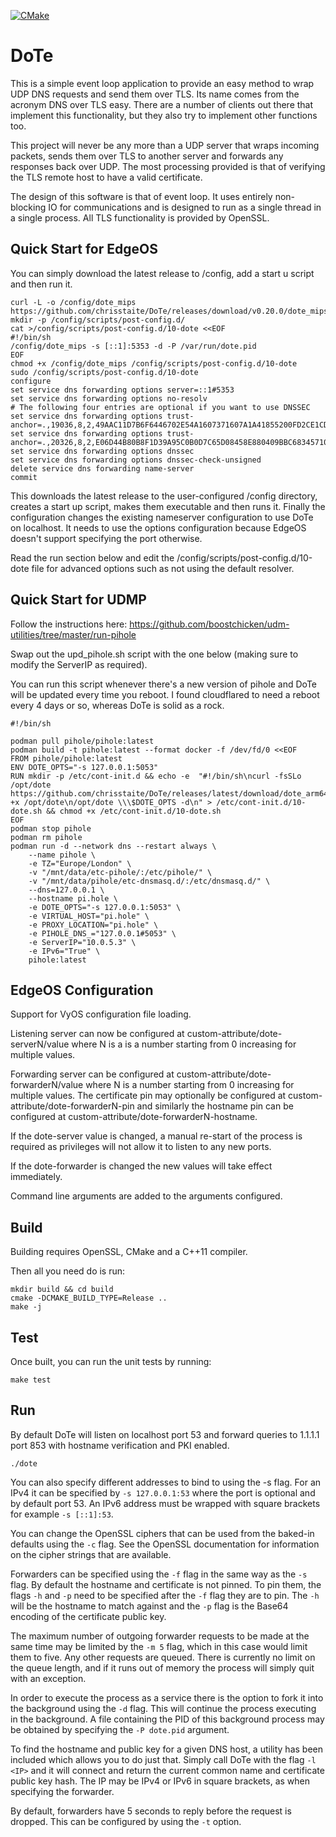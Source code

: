 [![CMake](https://github.com/chrisstaite/DoTe/actions/workflows/cmake.yml/badge.svg?branch=master)](https://github.com/chrisstaite/DoTe/actions/workflows/cmake.yml)

DoTe
====

This is a simple event loop application to provide an easy method to wrap
UDP DNS requests and send them over TLS.  Its name comes from the acronym
DNS over TLS easy.  There are a number of clients out there that implement
this functionality, but they also try to implement other functions too.

This project will never be any more than a UDP server that wraps incoming
packets, sends them over TLS to another server and forwards any responses
back over UDP.  The most processing provided is that of verifying the TLS
remote host to have a valid certificate.

The design of this software is that of event loop.  It uses entirely non-
blocking IO for communications and is designed to run as a single thread
in a single process.  All TLS functionality is provided by OpenSSL.

Quick Start for EdgeOS
----------------------

You can simply download the latest release to /config, add a start u
script and then run it.

~~~~~
curl -L -o /config/dote_mips https://github.com/chrisstaite/DoTe/releases/download/v0.20.0/dote_mips
mkdir -p /config/scripts/post-config.d/
cat >/config/scripts/post-config.d/10-dote <<EOF
#!/bin/sh
/config/dote_mips -s [::1]:5353 -d -P /var/run/dote.pid
EOF
chmod +x /config/dote_mips /config/scripts/post-config.d/10-dote
sudo /config/scripts/post-config.d/10-dote
configure
set service dns forwarding options server=::1#5353
set service dns forwarding options no-resolv
# The following four entries are optional if you want to use DNSSEC
set service dns forwarding options trust-anchor=.,19036,8,2,49AAC11D7B6F6446702E54A1607371607A1A41855200FD2CE1CDDE32F24E8FB5
set service dns forwarding options trust-anchor=.,20326,8,2,E06D44B80B8F1D39A95C0B0D7C65D08458E880409BBC683457104237C7F8EC8D
set service dns forwarding options dnssec
set service dns forwarding options dnssec-check-unsigned
delete service dns forwarding name-server
commit
~~~~~

This downloads the latest release to the user-configured /config directory,
creates a start up script, makes them executable and then runs it.  Finally
the configuration changes the existing nameserver configuration to use DoTe
on localhost.  It needs to use the options configuration because EdgeOS
doesn't support specifying the port otherwise.

Read the run section below and edit the /config/scripts/post-config.d/10-dote
file for advanced options such as not using the default resolver.


Quick Start for UDMP
--------------------

Follow the instructions here: https://github.com/boostchicken/udm-utilities/tree/master/run-pihole

Swap out the upd_pihole.sh script with the one below (making sure to modify the
ServerIP as required).

You can run this script whenever there's a new version of pihole and DoTe will
be updated every time you reboot.  I found cloudflared to need a reboot every
4 days or so, whereas DoTe is solid as a rock.

~~~~~
#!/bin/sh

podman pull pihole/pihole:latest
podman build -t pihole:latest --format docker -f /dev/fd/0 <<EOF
FROM pihole/pihole:latest
ENV DOTE_OPTS="-s 127.0.0.1:5053"
RUN mkdir -p /etc/cont-init.d && echo -e  "#!/bin/sh\ncurl -fsSLo /opt/dote https://github.com/chrisstaite/DoTe/releases/latest/download/dote_arm64\nchmod +x /opt/dote\n/opt/dote \\\$DOTE_OPTS -d\n" > /etc/cont-init.d/10-dote.sh && chmod +x /etc/cont-init.d/10-dote.sh
EOF
podman stop pihole
podman rm pihole
podman run -d --network dns --restart always \
    --name pihole \
    -e TZ="Europe/London" \
    -v "/mnt/data/etc-pihole/:/etc/pihole/" \
    -v "/mnt/data/pihole/etc-dnsmasq.d/:/etc/dnsmasq.d/" \
    --dns=127.0.0.1 \
    --hostname pi.hole \
    -e DOTE_OPTS="-s 127.0.0.1:5053" \
    -e VIRTUAL_HOST="pi.hole" \
    -e PROXY_LOCATION="pi.hole" \
    -e PIHOLE_DNS_="127.0.0.1#5053" \
    -e ServerIP="10.0.5.3" \
    -e IPv6="True" \
    pihole:latest
~~~~~


EdgeOS Configuration
--------------------

Support for VyOS configuration file loading.

Listening server can now be configured at custom-attribute/dote-serverN/value where N is a is a number starting from 0 increasing for multiple values.

Forwarding server can be configured at custom-attribute/dote-forwarderN/value where N is a number starting from 0 increasing for multiple values.  The certificate pin may optionally be configured at custom-attribute/dote-forwarderN-pin and similarly the hostname pin can be configured at custom-attribute/dote-forwarderN-hostname.

If the dote-server value is changed, a manual re-start of the process is required as privileges will not allow it to listen to any new ports.

If the dote-forwarder is changed the new values will take effect immediately.

Command line arguments are added to the arguments configured.


Build
-----

Building requires OpenSSL, CMake and a C++11 compiler.

Then all you need do is run:

~~~~
mkdir build && cd build
cmake -DCMAKE_BUILD_TYPE=Release ..
make -j
~~~~

Test
----

Once built, you can run the unit tests by running:

~~~~
make test
~~~~

Run
---

By default DoTe will listen on localhost port 53 and
forward queries to 1.1.1.1 port 853 with hostname
verification and PKI enabled.

~~~~
./dote
~~~~

You can also specify different addresses to bind to
using the -s flag.  For an IPv4 it can be specified
by `-s 127.0.0.1:53` where the port is optional and
by default port 53.  An IPv6 address must be wrapped
with square brackets for example `-s [::1]:53`.

You can change the OpenSSL ciphers that can be used
from the baked-in defaults using the `-c` flag.  See
the OpenSSL documentation for information on the
cipher strings that are available.

Forwarders can be specified using the `-f` flag in
the same way as the `-s` flag.  By default the
hostname and certificate is not pinned.  To pin
them, the flags `-h` and `-p` need to be specified
after the `-f` flag they are to pin.  The `-h` will
be the hostname to match against and the `-p` flag
is the Base64 encoding of the certificate public
key.

The maximum number of outgoing forwarder requests
to be made at the same time may be limited by the
`-m 5` flag, which in this case would limit them
to five.  Any other requests are queued.  There is
currently no limit on the queue length, and if it
runs out of memory the process will simply quit with
an exception.

In order to execute the process as a service there
is the option to fork it into the background using
the `-d` flag.  This will continue the process
executing in the background.  A file containing the
PID of this background process may be obtained by
specifying the `-P dote.pid` argument.

To find the hostname and public key for a given DNS
host, a utility has been included which allows you
to do just that.  Simply call DoTe with the flag
`-l <IP>` and it will connect and return the current
common name and certificate public key hash.  The
IP may be IPv4 or IPv6 in square brackets, as when
specifying the forwarder.

By default, forwarders have 5 seconds to reply
before the request is dropped.  This can be
configured by using the `-t` option.
